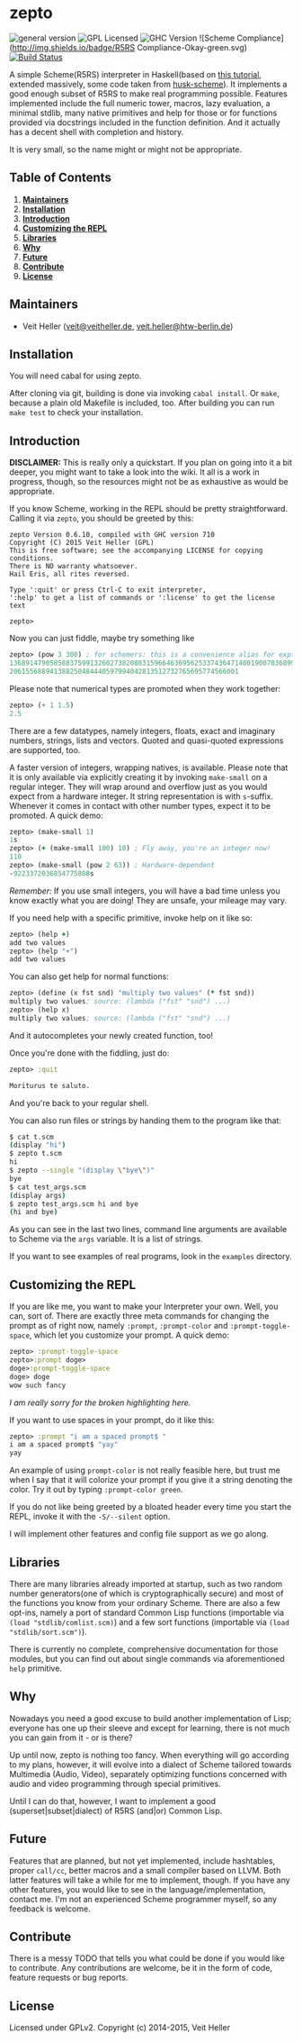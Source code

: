 # zepto
![general version](http://img.shields.io/badge/version-0.6.10-yellow.svg)
![GPL Licensed](http://img.shields.io/badge/license-GPLv2-blue.svg)
![GHC Version](http://img.shields.io/badge/GHC_Version-7.4--7.10-grey.svg)
![Scheme Compliance](http://img.shields.io/badge/R5RS Compliance-Okay-green.svg)
[![Build Status](https://travis-ci.org/hellerve/zepto.png?branch=master)](https://travis-ci.org/hellerve/zepto)

A simple Scheme(R5RS) interpreter in Haskell(based on 
[this tutorial](http://upload.wikimedia.org/wikipedia/commons/a/aa/Write_Yourself_a_Scheme_in_48_Hours.pdf),
extended massively, some code taken from [husk-scheme](https://github.com/justinethier/husk-scheme)).
It implements a good enough subset of R5RS to make real programming possible.
Features implemented include the full numeric tower, macros, lazy evaluation, 
a minimal stdlib, many native primitives and help for those or for functions 
provided via docstrings included in the function definition. And it actually 
has a decent shell with completion and history.

It is very small, so the name might or might not be appropriate.

## Table of Contents

1. **[Maintainers](#maintainers)**
2. **[Installation](#installation)**
3. **[Introduction](#introduction)**
4. **[Customizing the REPL](#customizing-the-repl)**
5. **[Libraries](#libraries)**
6. **[Why](#why)**
7. **[Future](#future)**
8. **[Contribute](#contribute)**
9. **[License](#license)**

## Maintainers

* Veit Heller (<veit@veitheller.de>, <veit.heller@htw-berlin.de>)

## Installation

You will need cabal for using zepto.

After cloning via git, building is done via invoking `cabal install`.
Or `make`, because a plain old Makefile is included, too. After building you can
run `make test` to check your installation.

## Introduction

**DISCLAIMER:** This is really only a quickstart. If you plan on going
into it a bit deeper, you might want to take a look into the wiki. It all
is a work in progress, though, so the resources might not be as exhaustive
as would be appropriate.

If you know Scheme, working in the REPL should be pretty straightforward.
Calling it via `zepto`, you should be greeted by this:

```
zepto Version 0.6.10, compiled with GHC version 710
Copyright (C) 2015 Veit Heller (GPL)
This is free software; see the accompanying LICENSE for copying conditions.
There is NO warranty whatsoever.
Hail Eris, all rites reversed.

Type ':quit' or press Ctrl-C to exit interpreter,
':help' to get a list of commands or ':license' to get the license text

zepto> 
```

Now you can just fiddle, maybe try something like

```clojure
zepto> (pow 3 300) ; for schemers: this is a convenience alias for expt
136891479058588375991326027382088315966463695625337436471480190078368997177499076593800
206155688941388250484440597994042813512732765695774566001
```

Please note that numerical types are promoted when they work together:

```scheme
zepto> (+ 1 1.5)
2.5
```

There are a few datatypes, namely integers, floats, exact and imaginary numbers, 
strings, lists and vectors. Quoted and quasi-quoted expressions are supported, too.

A faster version of integers, wrapping natives, is available. Please note that
it is only available via explicitly creating it by invoking `make-small` on a
regular integer. They will wrap around and overflow just as you would expect from
a hardware integer. It string representation is with `s`-suffix. Whenever it comes
in contact with other number types, expect it to be promoted. A quick demo:

```clojure
zepto> (make-small 1)
1s
zepto> (+ (make-small 100) 10) ; Fly away, you're an integer now!
110
zepto> (make-small (pow 2 63)) ; Hardware-dependent
-9223372036854775808s
```

*Remember:* If you use small integers, you will have a bad time unless you know
exactly what you are doing! They are unsafe, your mileage may vary.

If you need help with a specific primitive, invoke help on it like so:

```clojure
zepto> (help +)
add two values
zepto> (help "+")
add two values
```

You can also get help for normal functions:

```clojure
zepto> (define (x fst snd) "multiply two values" (* fst snd))
multiply two values; source: (lambda ("fst" "snd") ...)
zepto> (help x)
multiply two values; source: (lambda ("fst" "snd") ...)
```

And it autocompletes your newly created function, too!

Once you're done with the fiddling, just do:

```clojure
zepto> :quit

Moriturus te saluto.
```

And you're back to your regular shell.

You can also run files  or strings by handing them to the program 
like that:

```sh
$ cat t.scm
(display "hi")
$ zepto t.scm
hi
$ zepto --single "(display \"bye\")"
bye
$ cat test_args.scm
(display args)
$ zepto test_args.scm hi and bye
(hi and bye)
```

As you can see in the last two lines, command line arguments are 
available to Scheme via the `args` variable. It is a list of strings.

If you want to see examples of real programs, look in the `examples`
directory.

## Customizing the REPL

If you are like me, you want to make your Interpreter your own.
Well, you can, sort of. There are exactly three meta commands for changing
the prompt as of right now, namely `:prompt`, `:prompt-color` and 
`:prompt-toggle-space`, which let you customize your prompt. A quick demo:

```clojure
zepto> :prompt-toggle-space
zepto>:prompt doge>
doge>:prompt-toggle-space
doge> doge
wow such fancy
```

*I am really sorry for the broken highlighting here.*

If you want to use spaces in your prompt, do it like this:

```clojure
zepto> :prompt "i am a spaced prompt$ "
i am a spaced prompt$ "yay"
yay
```

An example of using `prompt-color` is not really feasible here, but trust me when
I say that it will colorize your prompt if you give it a string denoting the color.
Try it out by typing `:prompt-color green`.

If you do not like being greeted by a bloated header every time you start the REPL,
invoke it with the `-S/--silent` option.

I will implement other features and config file support as we go along.

## Libraries

There are many libraries already imported at startup, such as
two random number generators(one of which is cryptographically
secure) and most of the functions you know from your ordinary
Scheme. There are also a few opt-ins, namely a port of standard
Common Lisp functions (importable via `(load "stdlib/comlist.scm)`)
and a few sort functions (importable via `(load "stdlib/sort.scm")`).

There is currently no complete, comprehensive documentation for those
modules, but you can find out about single commands via aforementioned
`help` primitive.

## Why

Nowadays you need a good excuse to build another implementation of Lisp;
everyone has one up their sleeve and except for learning, there is not 
much you can gain from it - or is there?

Up until now, zepto is nothing too fancy. When everything will go according
to my plans, however, it will evolve into a dialect of Scheme tailored towards
Multimedia (Audio, Video), separately optimizing functions concerned with
audio and video programming through special primitives.

Until I can do that, however, I want to implement a good (superset|subset|dialect) 
of R5RS (and|or) Common Lisp.

## Future

Features that are planned, but not yet implemented, include hashtables, 
proper `call/cc`, better macros and a small compiler based on LLVM. 
Both latter features will take a while for me to implement, though. If 
you have any other features, you would like to see in the 
language/implementation, contact me. I'm not an experienced Scheme
programmer myself, so any feedback is welcome.

## Contribute

There is a messy TODO that tells you what could be done if you would like
to contribute. Any contributions are welcome, be it in the form of code,
feature requests or bug reports.

## License

Licensed under GPLv2. Copyright (c) 2014-2015, Veit Heller

